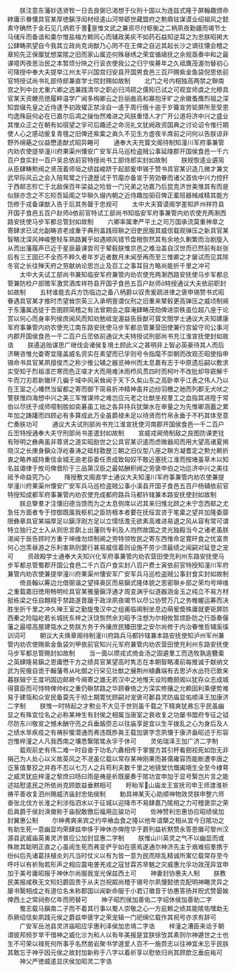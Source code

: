 <!-- { "loadSidebar": true } -->
　　朕注意东藩妙选贤牧一日去良弼已渇想于仪刑十国以为连兹式隆于屏翰趣颁命綍庸示眷懐具官某厚徳鎭浮闳材经逺山河带砺世藏盟府之勲鼎铉谋谟业绍祖风之懿素守确然于金石见几炳若于蓍亶惟文武之兼资尽付枢衡之二柄夙夜勤疆而竭节士马储斥而备谙和羮尔惟盐梅方赖同心而辅政美疢不如药石益知逆耳之为忠朕昭掲大公肆畴夙望自今我其立政尚克询猷乃心罔不在王俾之自近其起长沙之谪往懐会稽之章矧先正保厘犹想棠隂之旧而家山属迩何殊昼绣之荣宜循塡抚之余规亟奏中和之最课噫丙夜思治民之本暂烦分陜之行衮衣使我公之归宁俟朞年之久祗膺茂渥勿替初心可降授中奉大夫提举江州太平兴国宫归安县开国男食邑三百戸赐紫金鱼袋倪思依前官特授试尚书礼部侍郎兼直学士院封赐如故制
　　北门之号内相独高两禁之聨南宫之列中台尤重六卿之选兼践清华之职必归鸿硕之儒矧已试之可观宜师虞之允穆具官某天资鲠亮徳履粹温学广闻多绚卿云之巨丽曲高和寡抱牙旷之余徽蚤膺烈祖之深知尝缀先皇之近侍逮予初政擢正禁涂自一逺于周行俄十逾于岁籥宣劳钜屏所至受恩均逸殊庭何必在已嘉尔后凋之操怡然难进之风朕重惜人才广开公道将济中兴之盛业其惟众正之在朝有如宿望之孚可后趣还之命况礼文犹阙政资国典之讨论诏令惟行期使人心之感动爰复青氊之旧俾还紫槖之眞久不见生方虚夜半席前之问何以告朕谅非野外绵蕝之仪益懋逺猷式昭异睠可
　　通奉大夫充寳文阁待制知潼川军府事兼管内劝农使提举潼川府果渠州懐安广安军兵马巡检盗贼公事延陵郡开国侯食邑一千六百户食实封一百户吴总依前官特授尚书工部侍郎实封如故制
　　朕规恢逺业遴简从臣肆畴勲阀之贤茂着师垣之绩兹峻跻于起部爰申锡于赞书具官某识造几微才兼文武早际风云之会入陪鸳鹭之行逮歴试于节麾亦备宣于劳効眷而诸父首佐中兴力控扞于西邮志殄亡于北敌保百年梁益之险皆一门兄弟之功嘉乃后昆克济世美惟其有而是似朕亦念之不忘矧吾延阁之华聨久缀内朝之近侍趣加驲召俾正槖班器械咸精其能方饬修于戎备谋猷入告于后其务罄于忠规可
　　太中大夫寳谟阁学差知庐州祥符县开国子食邑五百户赵师依前官特试工部尚书知临安军府事兼管内劝农使充两淛西路安抚使马步军都总管封如故制
　　六卿率属聿严平土之司万国承流莫重神臯之寄肆求已试允副畴咨老成重于典刑盖践班聨之旧吏民服其威信载观弹压之新具官某智略沈深风神峻整轻车熟路翼乎如遇顺风错节盘根恢然其有余地久剸繁而治剧旋入从而出藩履声已近于星辰最课尝司于辇毂朕惟京邑之难治盖自汉世而已然前有赵张后有三王固已不全而不粹久者年岁近者数月未闻至再而至三惟卿之才屡试而见其除冬官之长往殚天府之劳献纳论思岂止及百工之事耳目方略尚能折千里之冲可
　　太中大夫试工部尚书兼知临安军府兼管内劝农使充两淛西路安抚使马步军都总管兼防检户部赡军激赏酒库祥符县开国子食邑五百户赵师特授通议大夫依前职封如故制
　　五材谁能去兵方饬临边之备八柄爵以驭贵爰疏进律之褒申锡赞书式昭眷遇具官某才推时杰望耸宗英三入承明亶谓仪刑之旧重来辇毂更高弹压之威顷制阃于东藩属选徒于吾圉顾简稽之有法曾期会之靡淹肆畴茂勋俾进崇秩虽位超八座于论赏以何心而身率列侯庶闻风而知劝勉祗宠渥益告辰猷可寳文閤学士通议大夫知建康军府事兼管内劝农使充江南东路安抚使马步军都总管兼营田使兼行宫留守司公事河内郡开国侯食邑一千二百户丘崈依前通议大夫特授试刑部尚书充江淮宣抚使封如故诰
　　朕遹追贻谋思广继伐会诸侯复境土顾此义之甚明非上智必英豪待其人而后济畴咨惟允委寄宜隆盖威名资实在素望而已孚则号令指麾不崇朝而改观丕昭使指申锡命书具官某夙擅俊杰之称少推公辅之器览神州而太息嘉有志于中原遗后嗣以敷求实受知于烈祖凛芒寒而色正嗟才大而用难沐雨栉风贯四时而柯叶不改批却导窽解千牛而刀刃若新辙环几徧于域中风采耸闻于天下久矣山东之高卧崒乎江表之伟人乃以在王室之心幡然当留都之寄而御下简易折冲精神虽并边纷羽檄之驰而列郡无犬吠之警朕惟四海想中兴之美三军惟谋帅之难岂应元老之壮猷坐视羣工之血指其进陞于常伯以尽抚于成师噫制胜如奕碁虽工拙之各异持兵犹槃水在审量之为先惟卿涵蓄之累年加之踌躇而四顾必有多算成此万全虽爵禄未足以待贤而竹帛永垂于不朽其体至意伫奏肤功可
　　通议大夫试刑部尚书充江淮宣抚使河南郡开国侯食邑一千二百户丘崈特授通奉大夫守刑部尚书差遣封如故制
　　宣威戎阃倚制敌之良图防课吏铨有陟明之彝典虽非尊贤之道实昭励世之公具官某识逺而虑微器闳而用大望高诸夏掲晓汉之长庚身鎭众浮屹春涛之砥柱敭歴三朝之旧仪型八座之聨方凝耆定之勲允赖折衷之略养威持重信金城无逾老臣委任责成致匈奴不敢近塞抚江淮而按堵虽草木以知名兹诹律于攸司俾晋阶于三品第汉臣之最姑酬积阀之劳褒申伯之功迄济中兴之美往祗予命益究乃心
　　降授敷文阁直学士通议大夫知潼川军府事兼管内劝农使兼提举潼川府果渠州懐安广安军兵马巡检盗贼公事小溪县开国子食邑五百户杨辅依前官特授知成都军府事兼管内劝农使充成都府路兵马都钤辖兼本路安抚使封如故制
　　朕总擥羣才注懐旧德当馈而为之太息侧席以迟其来归惟北顾之未宁念西邮之尤急任方面者专于控御既属我枢机之臣防根本者要在抚绥宜咨于笔槖之望并加隆委靡限彝章具官某端厚足以鎭浮刚方足以立懦恬澹无欲素高难进易退之风从容有常可谓特立独行之士入从则忠言劘上出藩则专利及人岿然故国之灵光独殿当今之诸老虽朕渇闻于辰告顾时方重于坤维勿烦制阃之劳特领牧民之寄东西惟命足寛旰食之忧富贵何心岂羡昼游之乐利害熟则罢行甚易威信着则设施不劳少须最绩之闻嗣对延登之宠可
　　资政殿学士通奉大夫知兴化军府事兼管内劝农营田使充利州东路安抚使马步军都总管蜀郡开国公食邑二千六百户食实封八百户费士寅依前官特授知潼川军府兼管内劝农使兼提举潼川府果渠州懐安军广安军兵马巡检盗贼公事封食实封如故制
　　倚良翰以筹边允借弼谐之望择奥区而易鎭式隆体貌之恩密聨乡部之荣均号坤维之重载嘉旧徳用畅明纶具官某雅量鎭浮通才周变渊乎似道器涵金玉之纯立不易方材挺栋梁之任自翺翔于禁路遂晋躐于政涂夙夜竭节以尽公协赞万几之务帷幄运筹而决胜坐折千里之冲久殚王室之勤旋曳汉中之组甫临阃制坐息边萌爰奬殊庸就更钜屏防西秦之险隘屹若长城抚东梓之沃饶恢然余刃昭予注想为尔相攸暂烦卧防之行亟奏偃藩之最噫高屋建瓴水之势朕方务于外攘庶民臻田里之安尔尚修于内治眷惟哲辅奚徯训词可
　　朝议大夫焕章阁待制潼川府路兵马都钤辖兼本路安抚使知泸州军州兼管内劝农使赐紫金鱼袋刘甲依前官知兴元军府兼管内劝农营田使充利州东路安抚使马步军都总管赐封如故制
　　当一面以缵戎式倚金汤之固遴羣工而选牧孰逾簪槖之英肆隆易鎭之恩庸懋干方之绩具官某望高时隽志在本朝智略凑前每推诚于献纳文武为宪俄自诡于翰藩粤从叱御之行罙见壮猷之展荆州植纛端有去思泸水出符已歌来暮朕辑宁王度巩固边邮厥今阃寄之雄无若汉中之地惟天设险瞻劒阁以犹存众志成城得寳臣而可恃特俾帅权之重仍聨禁路之华顾眷倚之方深实修攘之允赖因利乘便势难易于建瓴和众安民备莫先于彻土期寛忧顾嗣对宠褒可郪县灵防庙显佑顺泽王加康济二字制
　　朕惟一时特起之才勲业不大见于世则虽千载之下精爽犹弗忘乎民虽幽显之有殊宜位名之必称某神生有封侯之相属当唐室之衰收复之功屡书盟府专征之钺尽防东川敬宣之憾未酬守亮之兵垂衂赍志以往庙享是宜以生平拨乱之心为身后及人之绩水旱疾疫之有祷肸蠁潜通而弗违既胙眞王载加褒字念夙懐于康济盍昭述于形容岂惟梓潼之人凡我西南之壤悉繄隂骘永孚于休可
　　灵佑瑞泽王加广济二字制
　　载观前史有伟二难一时自奋于功名六纛相传于掌握方其引杯看劒视死如饴无非捐己为人处心以义故英风之不冺虽亿载以常存某神刚果而甚儒雍容而能断遭李唐之讫箓值羣狡之并吞不忍以七万人之兵苟利夫数千里之地镜堂忼慨阖境生全至今棣萼之威灵犹庇梓潼之黎庶曰旸曰雨是祷是祈既屡奏于隂功宜申加于显号繄岂片言之能述姑慰逺民之所依尚克顾歆益垂黙相可
　　盱眙军山庙龙王宣抚司申王师渡淮祈祷平善收复泗州赐威济庙封忠佑侯制
　　勅具神某天心助顺神物效灵朕申整六师奋张北伐方长淮之利涉指泗水以于征城以迎降市不易肆嘉乃隂相之力可稽褒崇之荣启眞爵于侯封涣徽称于庙貎敢徼后福用迄骏功可
　　佐神赞利忠惠协应昭绩侯加封翼惠公制
　　尔神弗爽来宾之约卒飨血食之隆以他年谊槩之相从宜今日隂功之有助生死一意幽显均荣肆兹申侈于神休亦俾陞华于爵列益祈黙赞永答恩徽可黎州汉源县武威庙英勇灵济普应公加封显惠二字制
　　朕惟山川英灵之气不以幽显而或殊故其聪明正直之心虽阅生死而弗变俨乎如在感焉遂通尔神济先主于艰难招羣携于纷纠后先诸葛扶植炎刘凡当时仗义以有为皆一意为民而除乱精诚所寓亿载常存至今呼吁以有祈殆若形声之相应震电詟羌戎之寇甘霖苏旱魃之灾威惠允孚功效茂异宜申加于美号庸昭报于神休尔尚服我宠光保兹西土可
　　神妻封协惠夫人制
　　朕教民美报咸秩无文矧妇爵固贵于从夫岂祝嘏尚稽于锡号尔夙懐懿徳克配明神睠灵异之屡书繄相成之有道位名未称郡国以闻新命服于小君订徽音于协惠答扬并贶式赞晏娭俾西土之常祠弥亿年而罔替可
　　神子昭烈侯加善佑二字绍休侯加善助二字
　　蜀志载马鎭南二子而不着其行事以蜀人崇敬之心一方庇赖之绩其能隂佑嘿助无忝厥绍信矣夙践元侯之爵兹申褒字之荣宠辑一门祀绵亿载作其祝号亦求有辞可
　　广安军岳池县灵济庙昭应孚惠利泽侯加忠靖二字诰
　　梓潼之漕臣来谂于朝谓彼邦频岁旱干借神之威化沴为和人以有年美报是宜朕徐攷其素则尔神遯世之士也生不可荣以禄死何所事乎名然凿岩聚书学道爱人百不一施赍志以往神宜未忘乎民朕其敢忘于神乎因元侯之故封加新称于八字以着祈享以慰依归尚其顾歆汔垂庇祐可
　　神父严徳威逺显庆侯加昭灵二字诰
